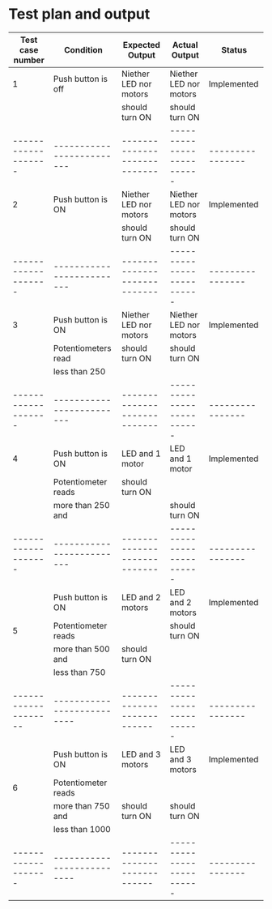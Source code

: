 # Test plan and output
 
| Test case number  |        Condition        |     Expected  Output       |    Actual Output         |       Status   |       
|-------------------|-------------------------|----------------------------|--------------------------|----------------|
|    1              |    Push button is off   |Niether LED nor  motors     |  Niether LED nor motors  |  Implemented   |  
|                   |                         |should turn ON              | should turn ON           |                |
|-------------------|-------------------------|----------------------------|--------------------------|----------------|
|    2              | Push button is ON      |   Niether LED nor  motors  |  Niether LED nor motors  | Implemented    |
|                   |          |    should turn ON          |   should turn ON         |                |      |                   |                         |                            |                          |                |
|-------------------|-------------------------|----------------------------|--------------------------|----------------|
|    3              | Push button is ON      | Niether LED nor  motors    |  Niether LED nor motors  |  Implemented   |
|                   | Potentiometers read     |should turn ON              |should turn ON            |                |
|                   |  less than 250          |                            |                          |                |
|-------------------|-------------------------|----------------------------|--------------------------|----------------|
|    4              |     Push button is ON   |      LED and   1 motor     | LED and 1 motor          |  Implemented   |
|                   | Potentiometer reads     |  should turn ON            |                          |                | 
|                   |    more than 250 and |                            |   should turn ON         |                |        |                   |   less    than  500     |                            |  less than 500                        |                |
|-------------------|-------------------------|----------------------------|--------------------------|----------------|
|                   | Push button is ON       |   LED and   2 motors       |  LED and 2 motors        |  Implemented   |
|    5              |   Potentiometer reads   |                            |   should turn ON         |                |
|                   |     more than 500 and   |    should turn ON          |                          |                |   |    
|                   |      less    than  750  |                            |                          |                |
--------------------|--------------------------|---------------------------|--------------------------|----------------|
|                   | Push button is ON        | LED and   3 motors        |  LED and 3 motors        |  Implemented   |
|    6              | Potentiometer reads      |                           |                          |                |
|                   | more than 750 and        |   should turn ON          |  should turn ON          |                |         |
|                   |  less    than  1000      |                           |                          |                |
|-------------------|--------------------------|---------------------------|--------------------------|----------------| 
